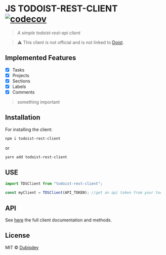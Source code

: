 # JS TODOIST-REST-CLIENT [![codecov](https://codecov.io/gh/dubisdev/todoist-rest-client/branch/master/graph/badge.svg?token=SDKUMHUC6Y)](https://codecov.io/gh/dubisdev/todoist-rest-client)

> _A simple todoist-rest-api client_

> ⚠️ This client is not official and is not linked to [Doist](https://github.com/Doist).

## Implemented Features

- [x] Tasks
- [x] Projects
- [x] Sections
- [x] Labels
- [x] Comments

> something important

## Installation

For installing the client:

```sh
npm i todoist-rest-client
```

or

```sh
yarn add todoist-rest-client
```

## USE

```js
import TDSClient from "todoist-rest-client";

const myClient = TDSClient(API_TOKEN); //get an api token from your todoist integrations page
```

## API

See [here](https://dubisdev.gitbook.io/js-todoist-rest-client/) the full client documentation and methods.

## License

MIT © [Dubisdev](https://dubis.dev)
